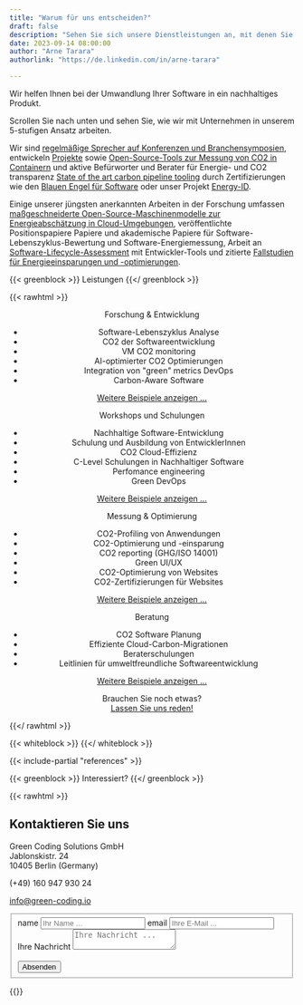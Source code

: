 ```yaml
---
title: "Warum für uns entscheiden?"
draft: false
description: "Sehen Sie sich unsere Dienstleistungen an, mit denen Sie Ihren Software-Stack umweltfreundlicher gestalten können"
date: 2023-09-14 08:00:00
author: "Arne Tarara"
authorlink: "https://de.linkedin.com/in/arne-tarara"

---
```


Wir helfen Ihnen bei der Umwandlung Ihrer Software in ein nachhaltiges Produkt.

Scrollen Sie nach unten und sehen Sie, wie wir mit Unternehmen in unserem 5-stufigen Ansatz arbeiten.

Wir sind [regelmäßige Sprecher auf Konferenzen und Branchensymposien](/de/#nav-meetups), entwickeln
[Projekte](/de/#projects) sowie [Open-Source-Tools zur Messung von CO2 in Containern](/de/projects/green-metrics-tool) und aktive Befürworter und Berater für Energie- und CO2 transparenz [State of the art carbon pipeline tooling](/de/projects/eco-ci)
durch Zertifizierungen wie den [Blauen Engel für Software](https://www.blauer-engel.de/de/produktwelt/ressourcen-und-energieeffiziente-softwareprodukte) oder unser Projekt [Energy-ID](/de/projects/energy-id).

Einige unserer jüngsten anerkannten Arbeiten in der Forschung umfassen
[maßgeschneiderte Open-Source-Maschinenmodelle zur Energieabschätzung in Cloud-Umgebungen](/de/projects/cloud-energy), veröffentlichte Positionspapiere
Papiere und akademische Papiere für Software-Lebenszyklus-Bewertung und Software-Energiemessung, Arbeit an
[Software-Lifecycle-Assessment](https://publication2023.bits-und-baeume.org/#book/38) mit Entwickler-Tools und zitierte
[Fallstudien für Energieeinsparungen und -optimierungen](/case-studies).


{{< greenblock >}}
Leistungen
{{</ greenblock >}}

{{< rawhtml >}}
<div class="data-content-two" style="text-align: center; margin: 0;">
    <div class="profile">
        <div class="profile-item profile-box">
            <div class="profile-title"><span>Forschung &amp; Entwicklung</span></div>
            <div class="profile-info expandable closed">
                <ul>
                    <li>Software-Lebenszyklus Analyse</li>
                    <li>CO2 der Softwareentwicklung</li>
                    <li>VM CO2 monitoring</li>
                    <li>AI-optimierter CO2 Optimierungen</li>
                    <li>Integration von "green" metrics DevOps</li>
                    <li>Carbon-Aware Software</li>
                </ul>
            </div>
            <p><a class="show-more" href="" style="text-decoration: underline;" onclick="$('.profile-info.expandable.closed').removeClass('closed').addClass('open'); $('.show-more').remove(); return false;">Weitere Beispiele anzeigen ...</a></p>
        </div>
        <div class="profile-item profile-box">
            <div class="profile-title"><span>Workshops und Schulungen</span></div>
            <div class="profile-info expandable closed">
                <ul>
                    <li>Nachhaltige Software-Entwicklung</li>
                    <li>Schulung und Ausbildung von EntwicklerInnen</li>
                    <li>CO2 Cloud-Effizienz</li>
                    <li>C-Level Schulungen in Nachhaltiger Software</li>
                    <li>Perfomance engineering</li>
                    <li>Green DevOps</li>
                </ul>
            </div>
            <p><a class="show-more" href="" style="text-decoration: underline;" onclick="$('.profile-info.expandable.closed').removeClass('closed').addClass('open'); $('.show-more').remove(); return false;">Weitere Beispiele anzeigen ...</a></p>
        </div>
        <div class="profile-item profile-box">
            <div class="profile-title"><span>Messung &amp; Optimierung</span></div>
            <div class="profile-info expandable closed">
                <ul>
                    <li>CO2-Profiling von Anwendungen</li>
                    <li>CO2-Optimierung und -einsparung</li>
                    <li>CO2 reporting (GHG/ISO 14001)</li>
                    <li>Green UI/UX</li>
                    <li>CO2-Optimierung von Websites</li>
                    <li>CO2-Zertifizierungen für Websites</li>
                </ul>
            </div>
            <p><a class="show-more" href="" style="text-decoration: underline;" onclick="$('.profile-info.expandable.closed').removeClass('closed').addClass('open'); $('.show-more').remove(); return false;">Weitere Beispiele anzeigen ...</a></p>
        </div>
        <div class="profile-item profile-box">
            <div class="profile-title"><span>Beratung</span></div>
            <div class="profile-info expandable closed">
                <ul>
                    <li>CO2 Software Planung</li>
                    <li>Effiziente Cloud-Carbon-Migrationen</li>
                    <li>Beraterschulungen</li>
                    <li>Leitlinien für umweltfreundliche Softwareentwicklung</li>
                </ul>
            </div>
            <p><a class="show-more" href="" style="text-decoration: underline;" onclick="$('.profile-info.expandable.closed').removeClass('closed').addClass('open'); $('.show-more').remove(); return false;">Weitere Beispiele anzeigen ...</a></p>
        </div>
        <div class="profile-item profile-box">
            <div class="profile-title" style="text-align:center; margin: 0"><span>Brauchen Sie noch etwas? <br></span></div>
            <a href="#services-contact-us" style="text-decoration: underline;">Lassen Sie uns reden!</a>
        </div>
    </div>
</div>

{{</ rawhtml >}}

{{< whiteblock >}}
{{</ whiteblock >}}


{{< include-partial "references" >}}


{{< greenblock >}}
Interessiert?
{{</ greenblock >}}

{{< rawhtml >}}

<div id="services-contact-us">
    <div id="contactinfo">
        <h2 class="titlecontact">Kontaktieren Sie uns</h2>
        <p>Green Coding Solutions GmbH<br>
            Jablonskistr. 24<br>
        10405 Berlin (Germany)</p>
        <p>(+49) 160 947 930 24</p>
        <p><a href="mailto:info@green-coding.io">info@green-coding.io</a></p>
        <div class="media">
            <a href="https://www.linkedin.com/company/green-coding-solutions">
                <div class="t-linkedin"></div>
            </a>
            <a href="mailto:info@green-coding.io"><div class="t-mail"></div></a>
        </div>
    </div>
    <form id="formulario" action="https://submit-form.com/M3XrdBO9" method="post" data-static-form-name="contact">
        <fieldset>
            <div class="first">
                <label class="data-form" for="nameform">name</label>
                <input type="text" name="name" id="nameform" value="" placeholder="Ihr Name ...">
                <label class="data-form" for="emailform">email</label>
                <input type="text" name="email" id="emailform" value="" placeholder="Ihre E-Mail ...">
            </div>
            <div>
                <label class="data-form" for="messageform">Ihre Nachricht</label>
                <textarea name="message" id="messageform" placeholder="Ihre Nachricht ..."></textarea>
            </div>
            <div>
                <label class="data-form" for="messagesubmit">&nbsp;</label>
                <div id="messagesubmit-container" class="btn-one">
                    <input id="messagesubmit" type="submit" name="submit" value="Absenden">
                </div>
            </div>
        </fieldset>
    </form>
</div>
{{</ rawhtml >}}


